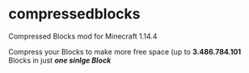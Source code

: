 # compressedblocks
 
Compressed Blocks mod for Minecraft 1.14.4 

Compress your Blocks to make more free space (up to **3.486.784.101** Blocks in just ***one sinlge Block***
